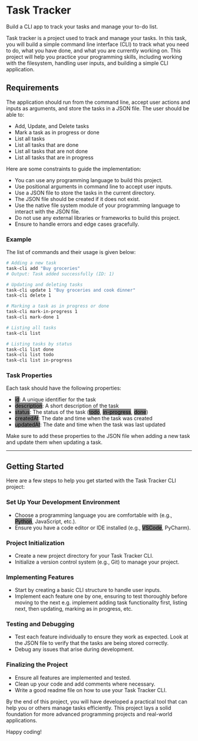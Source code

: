 # Task Tracker
Build a CLI app to track your tasks and manage your to-do list.

Task tracker is a project used to track and manage your tasks. In this task, you will build a simple command line interface (CLI) to track what you need to do, what you have done, and what you are currently working on. This project will help you practice your programming skills, including working with the filesystem, handling user inputs, and building a simple CLI application.

## Requirements
The application should run from the command line, accept user actions and inputs as arguments, and store the tasks in a JSON file. The user should be able to:

- Add, Update, and Delete tasks
- Mark a task as in progress or done
- List all tasks
- List all tasks that are done
- List all tasks that are not done
- List all tasks that are in progress

Here are some constraints to guide the implementation:

- You can use any programming language to build this project.
- Use positional arguments in command line to accept user inputs.
- Use a JSON file to store the tasks in the current directory.
- The JSON file should be created if it does not exist.
- Use the native file system module of your programming language to interact with the JSON file.
- Do not use any external libraries or frameworks to build this project.
- Ensure to handle errors and edge cases gracefully.

### Example
The list of commands and their usage is given below:
```bash
# Adding a new task
task-cli add "Buy groceries"
# Output: Task added successfully (ID: 1)

# Updating and deleting tasks
task-cli update 1 "Buy groceries and cook dinner"
task-cli delete 1

# Marking a task as in progress or done
task-cli mark-in-progress 1
task-cli mark-done 1

# Listing all tasks
task-cli list

# Listing tasks by status
task-cli list done
task-cli list todo
task-cli list in-progress
```
### Task Properties
Each task should have the following properties:

- <mark style="background-color: gray;">id</mark>: A unique identifier for the task
- <mark style="background-color: gray;">description</mark>: A short description of the task
- <mark style="background-color: gray;">status</mark>: The status of the task (<mark style="background-color: gray;">todo</mark>, <mark style="background-color: gray;">in-progress</mark>, <mark style="background-color: gray;">done</mark>)
- <mark style="background-color: gray;">createdAt</mark>: The date and time when the task was created
- <mark style="background-color: gray;">updatedAt</mark>: The date and time when the task was last updated

Make sure to add these properties to the JSON file when adding a new task and update them when updating a task. <hr>

## Getting Started
Here are a few steps to help you get started with the Task Tracker CLI project:

### Set Up Your Development Environment
- Choose a programming language you are comfortable with (e.g., <mark style="background-color: gray;">Python</mark>, JavaScript, etc.).
- Ensure you have a code editor or IDE installed (e.g., <mark style="background-color: gray;">VSCode</mark>, PyCharm).
  
### Project Initialization
- Create a new project directory for your Task Tracker CLI.
- Initialize a version control system (e.g., Git) to manage your project.

### Implementing Features
- Start by creating a basic CLI structure to handle user inputs.
- Implement each feature one by one, ensuring to test thoroughly before moving to the next e.g. implement adding task functionality first, listing next, then updating, marking as in progress, etc.
  
### Testing and Debugging
- Test each feature individually to ensure they work as expected. Look at the JSON file to verify that the tasks are being stored correctly.
- Debug any issues that arise during development.
  
### Finalizing the Project
- Ensure all features are implemented and tested.
- Clean up your code and add comments where necessary.
- Write a good readme file on how to use your Task Tracker CLI.
  
By the end of this project, you will have developed a practical tool that can help you or others manage tasks efficiently. This project lays a solid foundation for more advanced programming projects and real-world applications.

Happy coding!